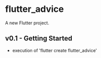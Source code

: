 # flutter_advice

A new Flutter project.

## v0.1 - Getting Started
- execution of 'flutter create flutter_advice'